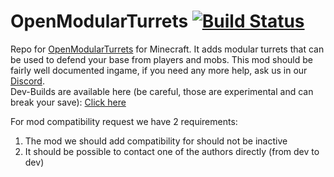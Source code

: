 OpenModularTurrets [![Build Status](https://travis-ci.org/OpenModularTurretsTeam/OpenModularTurrets.svg?branch=1.12)](https://travis-ci.org/OpenModularTurretsTeam/OpenModularTurrets)
==================

Repo for [OpenModularTurrets](https://minecraft.curseforge.com/projects/openmodularturrets) for Minecraft. It adds modular turrets that can be used to defend your base from players and mobs. This mod should be fairly well documented ingame, if you need any more help, ask us in our [Discord](https://discord.gg/SEG695u).  
Dev-Builds are available here (be careful, those are experimental and can break your save): [Click here](https://jenkins.ironhide.de/job/minecraft-mods/)

For mod compatibility request we have 2 requirements:

1. The mod we should add compatibility for should not be inactive
2. It should be possible to contact one of the authors directly (from dev to dev)
  

